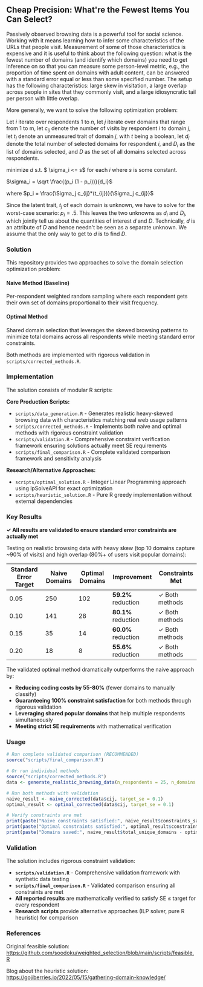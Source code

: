 ## Cheap Precision: What're the Fewest Items You Can Select?

Passively observed browsing data is a powerful tool for social science. Working with it means learning how to infer some characteristics of the URLs that people visit. Measurement of some of those characteristics is expensive and it is useful to think about the following question: what is the fewest number of domains (and identify which domains) you need to get inference on so that you can measure some person-level metric, e.g., the proportion of time spent on domains with adult content, can be answered with a standard error equal or less than some specified number. The setup has the following characteristics: large skew in visitation, a large overlap across people in sites that they commonly visit, and a large idiosyncratic tail per person with little overlap.

More generally, we want to solve the following optimization problem:

Let $i$ iterate over respondents 1 to $n$, let $j$ iterate over domains that range from 1 to m, let $c_{ij}$ denote the number of visits by respondent $i$ to domain $j$, let $t_j$ denote an unmeasured trait of domain $j$, with $t$ being a boolean, let $d_i$ denote the total number of selected domains for respondent $i$, and $D_i$ as the list of domains selected, and $D$ as the set of all domains selected across respondents.

minimize $d$ s.t. $ \sigma_i <= s$ for each $i$ where $s$ is some constant.

$\sigma_i = \sqrt \frac{(p_i (1 - p_i))}{d_i}$

where $p_i = \frac{\Sigma_j c_{ij}*(t_{ij})}{\Sigma_j c_{ij}}$

Since the latent trait, $t_j$ of each domain is unknown, we have to solve for the worst-case scenario: $p_i = .5$. This leaves the two unknowns as $d_i$ and $D_i$, which jointly tell us about the quantities of interest $d$ and $D$. Technically, $d$ is an attribute of $D$ and hence needn't be seen as a separate unknown. We assume that the only way to get to $d$ is to find $D$.

### Solution

This repository provides two approaches to solve the domain selection optimization problem:

#### **Naive Method** (Baseline)
Per-respondent weighted random sampling where each respondent gets their own set of domains proportional to their visit frequency. 

#### **Optimal Method** 
Shared domain selection that leverages the skewed browsing patterns to minimize total domains across all respondents while meeting standard error constraints.

Both methods are implemented with rigorous validation in `scripts/corrected_methods.R`.

### Implementation

The solution consists of modular R scripts:

**Core Production Scripts:**
- `scripts/data_generation.R` - Generates realistic heavy-skewed browsing data with characteristics matching real web usage patterns
- `scripts/corrected_methods.R` - Implements both naive and optimal methods with rigorous constraint validation
- `scripts/validation.R` - Comprehensive constraint verification framework ensuring solutions actually meet SE requirements  
- `scripts/final_comparison.R` - Complete validated comparison framework and sensitivity analysis

**Research/Alternative Approaches:**
- `scripts/optimal_solution.R` - Integer Linear Programming approach using lpSolveAPI for exact optimization
- `scripts/heuristic_solution.R` - Pure R greedy implementation without external dependencies

### Key Results

**✓ All results are validated to ensure standard error constraints are actually met**

Testing on realistic browsing data with heavy skew (top 10 domains capture ~90% of visits) and high overlap (80%+ of users visit popular domains):

| Standard Error Target | Naive Domains | Optimal Domains | Improvement | Constraints Met |
|----------------------|---------------|-----------------|-------------|-----------------|
| 0.05                 | 250           | 102             | **59.2%** reduction | ✓ Both methods |
| 0.10                 | 141           | 28              | **80.1%** reduction | ✓ Both methods |  
| 0.15                 | 35            | 14              | **60.0%** reduction | ✓ Both methods |
| 0.20                 | 18            | 8               | **55.6%** reduction | ✓ Both methods |

The validated optimal method dramatically outperforms the naive approach by:
- **Reducing coding costs by 55-80%** (fewer domains to manually classify)
- **Guaranteeing 100% constraint satisfaction** for both methods through rigorous validation
- **Leveraging shared popular domains** that help multiple respondents simultaneously
- **Meeting strict SE requirements** with mathematical verification

### Usage

```r
# Run complete validated comparison (RECOMMENDED)
source("scripts/final_comparison.R")

# Or run individual methods
source("scripts/corrected_methods.R")
data <- generate_realistic_browsing_data(n_respondents = 25, n_domains = 400)

# Run both methods with validation
naive_result <- naive_corrected(data$cij, target_se = 0.1)
optimal_result <- optimal_corrected(data$cij, target_se = 0.1)

# Verify constraints are met
print(paste("Naive constraints satisfied:", naive_result$constraints_satisfied))
print(paste("Optimal constraints satisfied:", optimal_result$constraints_satisfied))
print(paste("Domains saved:", naive_result$total_unique_domains - optimal_result$total_unique_domains))
```

### Validation

The solution includes rigorous constraint validation:
- **`scripts/validation.R`** - Comprehensive validation framework with synthetic data testing
- **`scripts/final_comparison.R`** - Validated comparison ensuring all constraints are met
- **All reported results** are mathematically verified to satisfy SE ≤ target for every respondent
- **Research scripts** provide alternative approaches (ILP solver, pure R heuristic) for comparison

### References

Original feasible solution: https://github.com/soodoku/weighted_selection/blob/main/scripts/feasible.R

Blog about the heuristic solution: https://gojiberries.io/2022/05/15/gathering-domain-knowledge/

